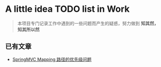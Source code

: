 # A little idea TODO list in Work

>   本项目专门记录工作中遇到的一些问题而产生的疑惑，努力做到 **知其然，知其所以然**



## 已有文章

-   [SpringMVC Mapping 路径的优先级问题](./content/SpringMVCMapping/content.md)
